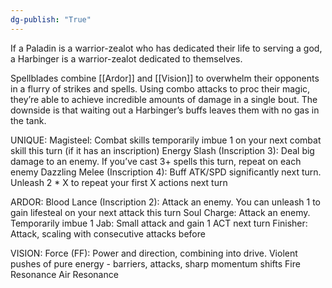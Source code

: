 ```yaml
---
dg-publish: "True"
---
```


If a Paladin is a warrior-zealot who has dedicated their life to serving a god, a Harbinger is a warrior-zealot dedicated to themselves.

Spellblades combine [[Ardor]] and [[Vision]] to overwhelm their opponents in a flurry of strikes and spells. Using combo attacks to proc their magic, they’re able to achieve incredible amounts of damage in a single bout. The downside is that waiting out a Harbinger’s buffs leaves them with no gas in the tank.

UNIQUE:
Magisteel: Combat skills temporarily imbue 1 on your next combat skill this turn (if it has an inscription)
Energy Slash (Inscription 3): Deal big damage to an enemy. If you’ve cast 3+ spells this turn, repeat on each enemy
Dazzling Melee (Inscription 4): Buff ATK/SPD significantly next turn. Unleash 2 * X to repeat your first X actions next turn

ARDOR:
Blood Lance (Inscription 2): Attack an enemy. You can unleash 1 to gain lifesteal on your next attack this turn
Soul Charge: Attack an enemy. Temporarily imbue 1
Jab: Small attack and gain 1 ACT next turn
Finisher: Attack, scaling with consecutive attacks before

VISION:
Force (FF): Power and direction, combining into drive. Violent pushes of pure energy - barriers, attacks, sharp momentum shifts
Fire Resonance
Air Resonance